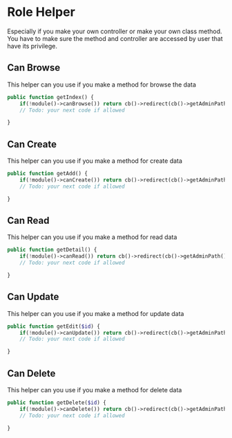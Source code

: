 # Role Helper
Especially if you make your own controller or make your own class method. You have to make sure the method and controller are accessed by user that have its privilege.

## Can Browse
This helper can you use if you make a method for browse the data

```php
public function getIndex() {
    if(!module()->canBrowse()) return cb()->redirect(cb()->getAdminPath(),"You don't have a privilege to browse data","warning");
    // Todo: your next code if allowed

}
```

## Can Create
This helper can you use if you make a method for create data

```php
public function getAdd() {
    if(!module()->canCreate()) return cb()->redirect(cb()->getAdminPath(),"You don't have a privilege to create data","warning");
    // Todo: your next code if allowed

}
```

## Can Read
This helper can you use if you make a method for read data

```php
public function getDetail() {
    if(!module()->canRead()) return cb()->redirect(cb()->getAdminPath(),"You don't have a privilege to read data","warning");
    // Todo: your next code if allowed

}
```

## Can Update
This helper can you use if you make a method for update data

```php
public function getEdit($id) {
    if(!module()->canUpdate()) return cb()->redirect(cb()->getAdminPath(),"You don't have a privilege to update data","warning");
    // Todo: your next code if allowed

}
```

## Can Delete
This helper can you use if you make a method for delete data

```php
public function getDelete($id) {
    if(!module()->canDelete()) return cb()->redirect(cb()->getAdminPath(),"You don't have a privilege to delete data","warning");
    // Todo: your next code if allowed

}
```